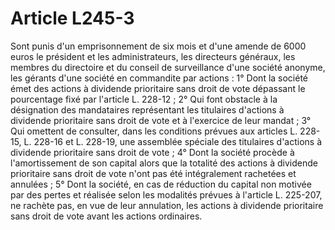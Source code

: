 # Article L245-3

Sont punis d'un emprisonnement de six mois et d'une amende de 6000 euros le président et les administrateurs, les directeurs généraux, les membres du directoire et du conseil de surveillance d'une société anonyme, les gérants d'une société en commandite par actions :   1° Dont la société émet des actions à dividende prioritaire sans droit de vote dépassant le pourcentage fixé par l'article L. 228-12 ;   2° Qui font obstacle à la désignation des mandataires représentant les titulaires d'actions à dividende prioritaire sans droit de vote et à l'exercice de leur mandat ;   3° Qui omettent de consulter, dans les conditions prévues aux articles L. 228-15, L. 228-16 et L. 228-19, une assemblée spéciale des titulaires d'actions à dividende prioritaire sans droit de vote ;   4° Dont la société procède à l'amortissement de son capital alors que la totalité des actions à dividende prioritaire sans droit de vote n'ont pas été intégralement rachetées et annulées ;   5° Dont la société, en cas de réduction du capital non motivée par des pertes et réalisée selon les modalités prévues à l'article L. 225-207, ne rachète pas, en vue de leur annulation, les actions à dividende prioritaire sans droit de vote avant les actions ordinaires.